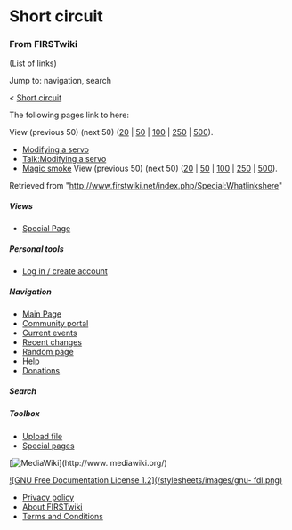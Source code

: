 # Short circuit

### From FIRSTwiki

(List of links)

Jump to: navigation, search

&lt; [Short circuit](/index.php?title=Short_circuit&redirect=no "Short
circuit" )  

The following pages link to here:

View (previous 50) (next 50)
([20](/index.php?title=Special:Whatlinkshere/Short_circuit&limit=20&from=0
"Special:Whatlinkshere/Short circuit" ) |
[50](/index.php?title=Special:Whatlinkshere/Short_circuit&limit=50&from=0
"Special:Whatlinkshere/Short circuit" ) |
[100](/index.php?title=Special:Whatlinkshere/Short_circuit&limit=100&from=0
"Special:Whatlinkshere/Short circuit" ) |
[250](/index.php?title=Special:Whatlinkshere/Short_circuit&limit=250&from=0
"Special:Whatlinkshere/Short circuit" ) |
[500](/index.php?title=Special:Whatlinkshere/Short_circuit&limit=500&from=0
"Special:Whatlinkshere/Short circuit" )).

  * [Modifying a servo](/index.php/Modifying_a_servo "Modifying a servo" )
  * [Talk:Modifying a servo](/index.php/Talk:Modifying_a_servo "Talk:Modifying a servo" )
  * [Magic smoke](/index.php/Magic_smoke "Magic smoke" )
View (previous 50) (next 50)
([20](/index.php?title=Special:Whatlinkshere/Short_circuit&limit=20&from=0
"Special:Whatlinkshere/Short circuit" ) |
[50](/index.php?title=Special:Whatlinkshere/Short_circuit&limit=50&from=0
"Special:Whatlinkshere/Short circuit" ) |
[100](/index.php?title=Special:Whatlinkshere/Short_circuit&limit=100&from=0
"Special:Whatlinkshere/Short circuit" ) |
[250](/index.php?title=Special:Whatlinkshere/Short_circuit&limit=250&from=0
"Special:Whatlinkshere/Short circuit" ) |
[500](/index.php?title=Special:Whatlinkshere/Short_circuit&limit=500&from=0
"Special:Whatlinkshere/Short circuit" )).

Retrieved from "<http://www.firstwiki.net/index.php/Special:Whatlinkshere>"

##### Views

  * [Special Page](/index.php/Special:Whatlinkshere/Short_circuit)

##### Personal tools

  * [Log in / create account](/index.php?title=Special:Userlogin&returnto=Special:Whatlinkshere)

[](/index.php/Main_Page "Main Page" )

##### Navigation

  * [Main Page](/index.php/Main_Page)
  * [Community portal](/index.php/FIRSTwiki:Community_portal)
  * [Current events](/index.php/Current_events)
  * [Recent changes](/index.php/Special:Recentchanges)
  * [Random page](/index.php/Special:Random)
  * [Help](/index.php/Help:Contents)
  * [Donations](/index.php/FIRSTwiki:Site_support)

##### Search



##### Toolbox

  * [Upload file](/index.php/Special:Upload)
  * [Special pages](/index.php/Special:Specialpages)

[![MediaWiki](/skins/common/images/poweredby_mediawiki_88x31.png)](http://www.
mediawiki.org/)

[![GNU Free Documentation License 1.2](/stylesheets/images/gnu-
fdl.png)](http://www.gnu.org/copyleft/fdl.html)

  * [Privacy policy](/index.php/FIRSTwiki:Privacy_policy "FIRSTwiki:Privacy policy" )
  * [About FIRSTwiki](/index.php/FIRSTwiki:About "FIRSTwiki:About" )
  * [Terms and Conditions](/index.php/FIRSTwiki:Terms_and_conditions "FIRSTwiki:Terms and conditions" )

